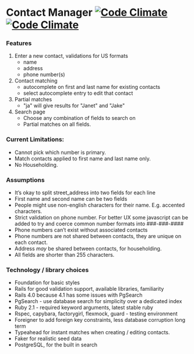 Contact Manager [![Code Climate](https://codeclimate.com/github/hale/coding_exercise.png)](https://codeclimate.com/github/hale/coding_exercise) [![Code Climate](https://codeclimate.com/github/hale/coding_exercise/coverage.png)](https://travis-ci.org/hale/coding_exercise)
=====

### Features

1. Enter a new contact, validations for US formats
    - name
    - address
    - phone number(s)
2. Contact matching
    - autocomplete on first and last name for existing contacts
    - select autocomplete entry to edit that contact
3. Partial matches
    - "ja" will give results for "Janet" and "Jake"
4. Search page
    - Choose any combination of fields to search on
    - Partial matches on all fields.


### Current Limitations:

* Cannot pick which number is primary.
* Match contacts applied to first name and last name only.
* No Householding.

### Assumptions

* It’s okay to split street\_address into two fields for each line
* First name and second name can be two fields
* People might use non-english characters for their name. E.g. accented characters.
* Strict validation on phone number. For better UX some javascript can be added to try and coerce common number formats into ###-###-####
* Phone numbers can’t exist without associated contacts
* Phone numbers are not shared between contacts, they are unique on each contact.
* Address *may* be shared between contacts, for householding.
* All fields are shorter than 255 characters.

### Technology / library choices

* Foundation for basic styles
* Rails for good validation support, available libraries, familiarity
* Rails 4.0 because 4.1 has some issues with PgSearch
* PgSearch - use database search for simplicity over a dedicated index
* Ruby 2.1 - required keyword arguments, latest stable ruby
* Rspec, capybara, factorygirl, flexmock, guard - testing environment
* Foreigner to add foreign key constraints, less database corruption long term
* Typeahead for instant matches when creating / editing contacts.
* Faker for realistic seed data
* PostgreSQL, for the built in search

